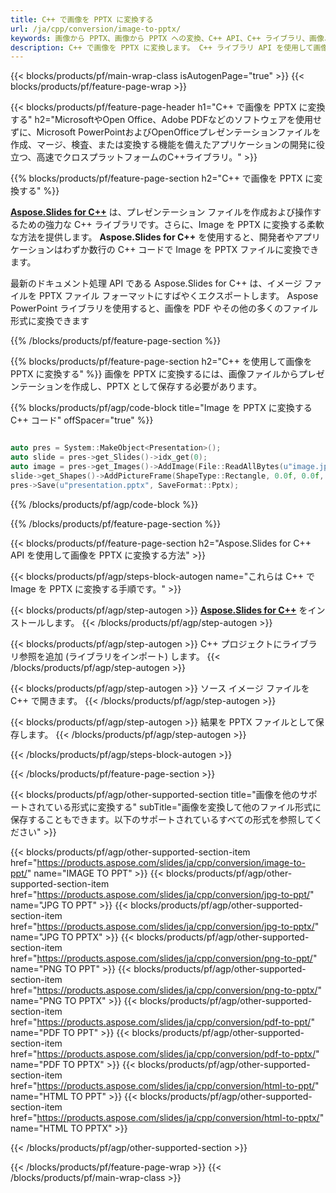 ```yaml
---
title: C++ で画像を PPTX に変換する
url: /ja/cpp/conversion/image-to-pptx/
keywords: 画像から PPTX、画像から PPTX への変換、C++ API、C++ ライブラリ、画像、PPTX
description: C++ で画像を PPTX に変換します。 C++ ライブラリ API を使用して画像ファイルを PDF に変換する
---
```


{{< blocks/products/pf/main-wrap-class isAutogenPage="true" >}}
{{< blocks/products/pf/feature-page-wrap >}}

{{< blocks/products/pf/feature-page-header h1="C++ で画像を PPTX に変換する" h2="MicrosoftやOpen Office、Adobe PDFなどのソフトウェアを使用せずに、Microsoft PowerPointおよびOpenOfficeプレゼンテーションファイルを作成、マージ、検査、または変換する機能を備えたアプリケーションの開発に役立つ、高速でクロスプラットフォームのC++ライブラリ。" >}}

{{% blocks/products/pf/feature-page-section h2="C++ で画像を PPTX に変換する" %}}

[**Aspose.Slides for C++**](https://products.aspose.com/slides/ja/cpp/) は、プレゼンテーション ファイルを作成および操作するための強力な C++ ライブラリです。さらに、Image を PPTX に変換する柔軟な方法を提供します。 **Aspose.Slides for C++** を使用すると、開発者やアプリケーションはわずか数行の C++ コードで Image を PPTX ファイルに変換できます。

最新のドキュメント処理 API である Aspose.Slides for C++ は、イメージ ファイルを PPTX ファイル フォーマットにすばやくエクスポートします。 Aspose PowerPoint ライブラリを使用すると、画像を PDF やその他の多くのファイル形式に変換できます

{{% /blocks/products/pf/feature-page-section %}}

{{% blocks/products/pf/feature-page-section  h2="C++ を使用して画像を PPTX に変換する" %}}
画像を PPTX に変換するには、画像ファイルからプレゼンテーションを作成し、PPTX として保存する必要があります。

{{% blocks/products/pf/agp/code-block title="Image を PPTX に変換する C++ コード" offSpacer="true" %}}

```cpp

auto pres = System::MakeObject<Presentation>();
auto slide = pres->get_Slides()->idx_get(0);
auto image = pres->get_Images()->AddImage(File::ReadAllBytes(u"image.jpg"));
slide->get_Shapes()->AddPictureFrame(ShapeType::Rectangle, 0.0f, 0.0f, 720.0f, 540.0f, image);
pres->Save(u"presentation.pptx", SaveFormat::Pptx);

```

{{% /blocks/products/pf/agp/code-block %}}

{{% /blocks/products/pf/feature-page-section %}}

{{< blocks/products/pf/feature-page-section  h2="Aspose.Slides for C++ API を使用して画像を PPTX に変換する方法" >}}

{{< blocks/products/pf/agp/steps-block-autogen name="これらは C++ で Image を PPTX に変換する手順です。" >}}

{{< blocks/products/pf/agp/step-autogen >}}
[**Aspose.Slides for C++**](https://products.aspose.com/slides/ja/cpp/) をインストールします。
{{< /blocks/products/pf/agp/step-autogen >}}

{{< blocks/products/pf/agp/step-autogen >}}
C++ プロジェクトにライブラリ参照を追加 (ライブラリをインポート) します。
{{< /blocks/products/pf/agp/step-autogen >}}

{{< blocks/products/pf/agp/step-autogen >}}
ソース イメージ ファイルを C++ で開きます。
{{< /blocks/products/pf/agp/step-autogen >}}

{{< blocks/products/pf/agp/step-autogen >}}
結果を PPTX ファイルとして保存します。
{{< /blocks/products/pf/agp/step-autogen >}}

{{< /blocks/products/pf/agp/steps-block-autogen >}}

{{< /blocks/products/pf/feature-page-section >}}

{{< blocks/products/pf/agp/other-supported-section title="画像を他のサポートされている形式に変換する" subTitle="画像を変換して他のファイル形式に保存することもできます。以下のサポートされているすべての形式を参照してください" >}}

{{< blocks/products/pf/agp/other-supported-section-item href="https://products.aspose.com/slides/ja/cpp/conversion/image-to-ppt/" name="IMAGE TO PPT" >}}
{{< blocks/products/pf/agp/other-supported-section-item href="https://products.aspose.com/slides/ja/cpp/conversion/jpg-to-ppt/" name="JPG TO PPT" >}}
{{< blocks/products/pf/agp/other-supported-section-item href="https://products.aspose.com/slides/ja/cpp/conversion/jpg-to-pptx/" name="JPG TO PPTX" >}}
{{< blocks/products/pf/agp/other-supported-section-item href="https://products.aspose.com/slides/ja/cpp/conversion/png-to-ppt/" name="PNG TO PPT" >}}
{{< blocks/products/pf/agp/other-supported-section-item href="https://products.aspose.com/slides/ja/cpp/conversion/png-to-pptx/" name="PNG TO PPTX" >}}
{{< blocks/products/pf/agp/other-supported-section-item href="https://products.aspose.com/slides/ja/cpp/conversion/pdf-to-ppt/" name="PDF TO PPT" >}}
{{< blocks/products/pf/agp/other-supported-section-item href="https://products.aspose.com/slides/ja/cpp/conversion/pdf-to-pptx/" name="PDF TO PPTX" >}}
{{< blocks/products/pf/agp/other-supported-section-item href="https://products.aspose.com/slides/ja/cpp/conversion/html-to-ppt/" name="HTML TO PPT" >}}
{{< blocks/products/pf/agp/other-supported-section-item href="https://products.aspose.com/slides/ja/cpp/conversion/html-to-pptx/" name="HTML TO PPTX" >}}


{{< /blocks/products/pf/agp/other-supported-section >}}

{{< /blocks/products/pf/feature-page-wrap >}}
{{< /blocks/products/pf/main-wrap-class >}}